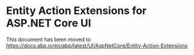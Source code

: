 # Entity Action Extensions for ASP.NET Core UI

This document has been moved to https://docs.abp.io/en/abp/latest/UI/AspNetCore/Entity-Action-Extensions